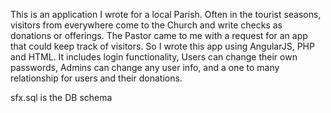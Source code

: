 This is an application I wrote for a local Parish.
Often in the tourist seasons, visitors from everywhere come to the Church and write checks as donations or offerings.
The Pastor came to me with a request for an app that could keep track of visitors.
So I wrote this app using AngularJS, PHP and HTML.
It includes login functionality, Users can change their own passwords, Admins can change any user info, and a one to many relationship for users and their donations.

sfx.sql is the DB schema
